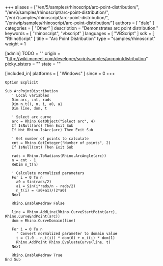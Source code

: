 +++
aliases = ["/en/5/samples/rhinoscript/arc-point-distribution/", "/en/6/samples/rhinoscript/arc-point-distribution/", "/en/7/samples/rhinoscript/arc-point-distribution/", "/en/wip/samples/rhinoscript/arc-point-distribution/"]
authors = [ "dale" ]
categories = [ "Other" ]
description = "Demonstrates arc point distribution."
keywords = [ "rhinoscript", "vbscript" ]
languages = [ "VBScript" ]
sdk = [ "RhinoScript" ]
title = "Arc Point Distribution"
type = "samples/rhinoscript"
weight = 1

[admin]
TODO = ""
origin = "http://wiki.mcneel.com/developer/scriptsamples/arcpointdistribution"
picky_sisters = ""
state = ""

[included_in]
platforms = [ "Windows" ]
since = 0
+++

```vbnet
Option Explicit

Sub ArcPointDistribution
   ' Local variables
   Dim arc, cnt, rads
   Dim n_t(), n, i, a0, a1
   Dim line, dom, t

   ' Select arc curve  
   arc = Rhino.GetObject("Select arc", 4)
   If IsNull(arc) Then Exit Sub
   If Not Rhino.IsArc(arc) Then Exit Sub

   ' Get number of points to calculate
   cnt = Rhino.GetInteger("Number of points", 2)
   If IsNull(cnt) Then Exit Sub   

   rads = Rhino.ToRadians(Rhino.ArcAngle(arc))
   n = cnt - 1
   ReDim n_t(n)

   ' Calculate normalized parameters
   For i = 0 To n
     a0 = Sin(rads/2)
     a1 = Sin(i*rads/n - rads/2)
     n_t(i) = (a0+a1)/(2*a0)
   Next

   Rhino.EnableRedraw False

   line = Rhino.AddLine(Rhino.CurveStartPoint(arc), Rhino.CurveEndPoint(arc))
   dom = Rhino.CurveDomain(line)

   For i = 0 To n
     ' Convert normalized parameter to domain value
     t = (1.0 - n_t(i)) * dom(0) + n_t(i) * dom(1)
     Rhino.AddPoint Rhino.EvaluateCurve(line, t)
   Next

   Rhino.EnableRedraw True
End Sub
```
